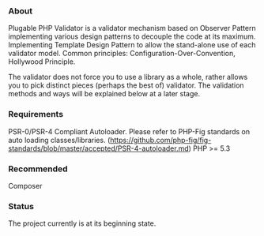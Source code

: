 ### About

Plugable PHP Validator is a validator mechanism based on Observer Pattern implementing various design patterns to decouple the code at its maximum.
Implementing Template Design Pattern to allow the stand-alone use of each validator model.
Common principles: Configuration-Over-Convention, Hollywood Principle.

The validator does not force you to use a library as a whole, rather allows you to pick distinct pieces (perhaps the best of) validator.
The validation methods and ways will be explained below at a later stage.

### Requirements

PSR-0/PSR-4 Compliant Autoloader. Please refer to PHP-Fig standards on auto loading classes/libraries. (https://github.com/php-fig/fig-standards/blob/master/accepted/PSR-4-autoloader.md)
PHP >= 5.3

### Recommended

Composer

### Status

The project currently is at its beginning state.